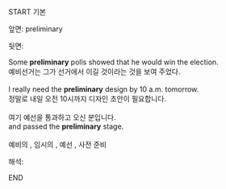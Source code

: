 START
기본

앞면:
preliminary


뒷면:
<div><div>Some <strong>preliminary</strong> polls showed that he would win the election. </div><div><div>예비선거는 그가 선거에서 이길 것이라는 것을 보여 주었다.</div></div></div><div><br></div><div><div>I really need the <strong>preliminary</strong> design by 10 a.m. tomorrow. </div><div><div>정말로 내일 오전 10시까지 디자인 초안이 필요합니다.</div></div></div><div><br></div><div><div><div>여기 예선을 통과하고 오신 분입니다.</div></div><div><div>and passed the <strong>preliminary</strong> stage.</div></div></div><div><br></div><div>예비의 , 임시의 , 예선 , 사전 준비</div>


해석:

END